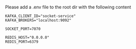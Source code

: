 Please add a .env file to the root dir with the following content
```
KAFKA_CLIENT_ID="socket-service"
KAFKA_BROKERS="localhost:9092"

SOCKET_PORT=7070

REDIS_HOST="0.0.0.0"
REDIS_PORT=6379
```
